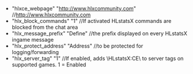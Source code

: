  * "hlxce_webpage" "http://www.hlxcommunity.com" //http://www.hlxcommunity.com
 * "hlx_block_commands" "1" //If activated HLstatsX commands are blocked from the chat area
 * "hlx_message_prefix" "Define" //the prefix displayed on every HLstatsX ingame message
 * "hlx_protect_address" "Address" //to be protected for logging/forwarding
 * "hlx_server_tag" "1" //If enabled, adds \HLstatsX:CE\ to server tags on supported games. 1 = Enabled
